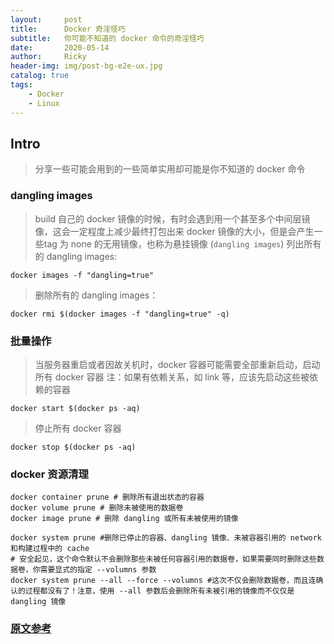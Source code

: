```yaml
---
layout:     post
title:      Docker 奇淫怪巧
subtitle:   你可能不知道的 docker 命令的奇淫怪巧
date:       2020-05-14
author:     Ricky
header-img: img/post-bg-e2e-ux.jpg
catalog: true
tags:
    - Docker
    - Linux
---
```


## Intro
> 分享一些可能会用到的一些简单实用却可能是你不知道的 docker 命令


### dangling images

> build 自己的 docker 镜像的时候，有时会遇到用一个甚至多个中间层镜像，这会一定程度上减少最终打包出来 docker 镜像的大小，但是会产生一些tag 为 none 的无用镜像，也称为悬挂镜像 (```dangling images```)
> 列出所有的 dangling images:

```
docker images -f "dangling=true"
```

> 删除所有的 dangling images：

```
docker rmi $(docker images -f "dangling=true" -q)
```

### 批量操作

> 当服务器重启或者因故关机时，docker 容器可能需要全部重新启动，启动所有 docker 容器
> 注：如果有依赖关系，如 link 等，应该先启动这些被依赖的容器

```
docker start $(docker ps -aq)
```

> 停止所有 docker 容器
```
docker stop $(docker ps -aq)
```


### docker 资源清理

```
docker container prune # 删除所有退出状态的容器
docker volume prune # 删除未被使用的数据卷
docker image prune # 删除 dangling 或所有未被使用的镜像

docker system prune #删除已停止的容器、dangling 镜像、未被容器引用的 network 和构建过程中的 cache
# 安全起见，这个命令默认不会删除那些未被任何容器引用的数据卷，如果需要同时删除这些数据卷，你需要显式的指定 --volumns 参数
docker system prune --all --force --volumns #这次不仅会删除数据卷，而且连确认的过程都没有了！注意，使用 --all 参数后会删除所有未被引用的镜像而不仅仅是 dangling 镜像

```

### [原文参考](https://www.cnblogs.com/weihanli/p/docker-tricks.html)
